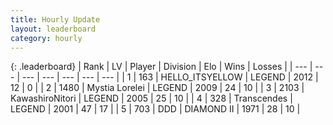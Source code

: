 ```yaml
---
title: Hourly Update
layout: leaderboard
category: hourly
---
```


{: .leaderboard}
| Rank | LV | Player | Division | Elo | Wins | Losses |
| --- | --- | --- | --- | --- | --- | --- |
| <span data-change="0">1</span> | 163 | <span title="ID: 528147">HELLO_ITSYELLOW</span> | LEGEND | <span data-change="0">2012</span> | <span data-change="0">12</span> | <span data-change="0">0</span> |
| <span data-change="0">2</span> | 1480 | <span title="ID: 315148">Mystia Lorelei</span> | LEGEND | <span data-change="0">2009</span> | <span data-change="0">24</span> | <span data-change="0">10</span> |
| <span data-change="1">3</span> | 2103 | <span title="ID: 164871">KawashiroNitori</span> | LEGEND | <span data-change="23">2005</span> | <span data-change="4">25</span> | <span data-change="1">10</span> |
| <span data-change="-1">4</span> | 328 | <span title="ID: 185505">Transcendes</span> | LEGEND | <span data-change="0">2001</span> | <span data-change="0">47</span> | <span data-change="0">17</span> |
| <span data-change="0">5</span> | 703 | <span title="ID: 477014">DDD</span> | DIAMOND II | <span data-change="0">1971</span> | <span data-change="0">28</span> | <span data-change="0">10</span> |